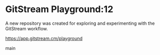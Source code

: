 # GitStream Playground:12

A new repository was created for exploring and experimenting with the GitStream workflow.

https://app.gitstream.cm/playground

main
